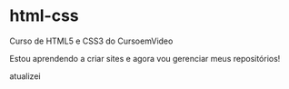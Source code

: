 # html-css
 Curso de HTML5 e CSS3 do CursoemVideo

 Estou aprendendo a criar sites e agora vou gerenciar meus repositórios!

 atualizei